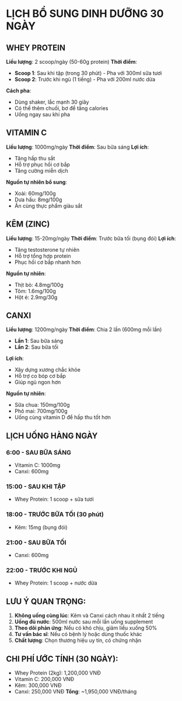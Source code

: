 # LỊCH BỔ SUNG DINH DƯỠNG 30 NGÀY

## WHEY PROTEIN
**Liều lượng**: 2 scoop/ngày (50-60g protein)
**Thời điểm**:
- **Scoop 1**: Sau khi tập (trong 30 phút) - Pha với 300ml sữa tươi
- **Scoop 2**: Trước khi ngủ (1 tiếng) - Pha với 200ml nước dừa

**Cách pha**:
- Dùng shaker, lắc mạnh 30 giây
- Có thể thêm chuối, bơ để tăng calories
- Uống ngay sau khi pha

## VITAMIN C
**Liều lượng**: 1000mg/ngày
**Thời điểm**: Sau bữa sáng
**Lợi ích**: 
- Tăng hấp thu sắt
- Hỗ trợ phục hồi cơ bắp
- Tăng cường miễn dịch

**Nguồn tự nhiên bổ sung**:
- Xoài: 60mg/100g
- Dưa hấu: 8mg/100g
- Ăn cùng thực phẩm giàu sắt

## KẼM (ZINC)
**Liều lượng**: 15-20mg/ngày
**Thời điểm**: Trước bữa tối (bụng đói)
**Lợi ích**:
- Tăng testosterone tự nhiên
- Hỗ trợ tổng hợp protein
- Phục hồi cơ bắp nhanh hơn

**Nguồn tự nhiên**:
- Thịt bò: 4.8mg/100g
- Tôm: 1.6mg/100g
- Hột é: 2.9mg/30g

## CANXI
**Liều lượng**: 1200mg/ngày
**Thời điểm**: Chia 2 lần (600mg mỗi lần)
- **Lần 1**: Sau bữa sáng
- **Lần 2**: Sau bữa tối

**Lợi ích**:
- Xây dựng xương chắc khỏe
- Hỗ trợ co bóp cơ bắp
- Giúp ngủ ngon hơn

**Nguồn tự nhiên**:
- Sữa chua: 150mg/100g
- Phô mai: 700mg/100g
- Uống cùng vitamin D để hấp thu tốt hơn

## LỊCH UỐNG HÀNG NGÀY

### 6:00 - SAU BỮA SÁNG
- Vitamin C: 1000mg
- Canxi: 600mg

### 15:00 - SAU KHI TẬP
- Whey Protein: 1 scoop + sữa tươi

### 18:00 - TRƯỚC BỮA TỐI (30 phút)
- Kẽm: 15mg (bụng đói)

### 21:00 - SAU BỮA TỐI
- Canxi: 600mg

### 22:00 - TRƯỚC KHI NGỦ
- Whey Protein: 1 scoop + nước dừa

## LƯU Ý QUAN TRỌNG:
1. **Không uống cùng lúc**: Kẽm và Canxi cách nhau ít nhất 2 tiếng
2. **Uống đủ nước**: 500ml nước sau mỗi lần uống supplement
3. **Theo dõi phản ứng**: Nếu có khó chịu, giảm liều xuống 50%
4. **Tư vấn bác sĩ**: Nếu có bệnh lý hoặc dùng thuốc khác
5. **Chất lượng**: Chọn thương hiệu uy tín, có chứng nhận

## CHI PHÍ ƯỚC TÍNH (30 NGÀY):
- Whey Protein (2kg): 1,200,000 VNĐ
- Vitamin C: 200,000 VNĐ
- Kẽm: 300,000 VNĐ
- Canxi: 250,000 VNĐ
**Tổng**: ~1,950,000 VNĐ/tháng
